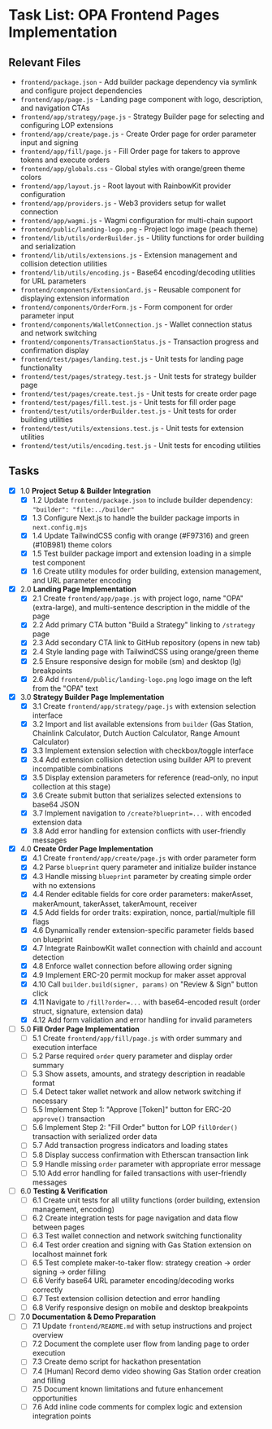 # Task List: OPA Frontend Pages Implementation

## Relevant Files

- `frontend/package.json` - Add builder package dependency via symlink and configure project dependencies
- `frontend/app/page.js` - Landing page component with logo, description, and navigation CTAs
- `frontend/app/strategy/page.js` - Strategy Builder page for selecting and configuring LOP extensions
- `frontend/app/create/page.js` - Create Order page for order parameter input and signing
- `frontend/app/fill/page.js` - Fill Order page for takers to approve tokens and execute orders
- `frontend/app/globals.css` - Global styles with orange/green theme colors
- `frontend/app/layout.js` - Root layout with RainbowKit provider configuration
- `frontend/app/providers.js` - Web3 providers setup for wallet connection
- `frontend/app/wagmi.js` - Wagmi configuration for multi-chain support
- `frontend/public/landing-logo.png` - Project logo image (peach theme)
- `frontend/lib/utils/orderBuilder.js` - Utility functions for order building and serialization
- `frontend/lib/utils/extensions.js` - Extension management and collision detection utilities
- `frontend/lib/utils/encoding.js` - Base64 encoding/decoding utilities for URL parameters
- `frontend/components/ExtensionCard.js` - Reusable component for displaying extension information
- `frontend/components/OrderForm.js` - Form component for order parameter input
- `frontend/components/WalletConnection.js` - Wallet connection status and network switching
- `frontend/components/TransactionStatus.js` - Transaction progress and confirmation display
- `frontend/test/pages/landing.test.js` - Unit tests for landing page functionality
- `frontend/test/pages/strategy.test.js` - Unit tests for strategy builder page
- `frontend/test/pages/create.test.js` - Unit tests for create order page
- `frontend/test/pages/fill.test.js` - Unit tests for fill order page
- `frontend/test/utils/orderBuilder.test.js` - Unit tests for order building utilities
- `frontend/test/utils/extensions.test.js` - Unit tests for extension utilities
- `frontend/test/utils/encoding.test.js` - Unit tests for encoding utilities

## Tasks

- [x] 1.0 **Project Setup & Builder Integration**
  - [x] 1.2 Update `frontend/package.json` to include builder dependency: `"builder": "file:../builder"`
  - [x] 1.3 Configure Next.js to handle the builder package imports in `next.config.mjs`
  - [x] 1.4 Update TailwindCSS config with orange (#F97316) and green (#10B981) theme colors
  - [x] 1.5 Test builder package import and extension loading in a simple test component
  - [x] 1.6 Create utility modules for order building, extension management, and URL parameter encoding

- [x] 2.0 **Landing Page Implementation**
  - [x] 2.1 Create `frontend/app/page.js` with project logo, name "OPA" (extra-large), and multi-sentence description in the middle of the page
  - [x] 2.2 Add primary CTA button "Build a Strategy" linking to `/strategy` page
  - [x] 2.3 Add secondary CTA link to GitHub repository (opens in new tab)
  - [x] 2.4 Style landing page with TailwindCSS using orange/green theme
  - [x] 2.5 Ensure responsive design for mobile (sm) and desktop (lg) breakpoints
  - [x] 2.6 Add `frontend/public/landing-logo.png` logo image on the left from the "OPA" text

- [x] 3.0 **Strategy Builder Page Implementation**
  - [x] 3.1 Create `frontend/app/strategy/page.js` with extension selection interface
  - [x] 3.2 Import and list available extensions from `builder` (Gas Station, Chainlink Calculator, Dutch Auction Calculator, Range Amount Calculator)
  - [x] 3.3 Implement extension selection with checkbox/toggle interface
  - [x] 3.4 Add extension collision detection using builder API to prevent incompatible combinations
  - [x] 3.5 Display extension parameters for reference (read-only, no input collection at this stage)
  - [x] 3.6 Create submit button that serializes selected extensions to base64 JSON
  - [x] 3.7 Implement navigation to `/create?blueprint=...` with encoded extension data
  - [x] 3.8 Add error handling for extension conflicts with user-friendly messages

- [x] 4.0 **Create Order Page Implementation**
  - [x] 4.1 Create `frontend/app/create/page.js` with order parameter form
  - [x] 4.2 Parse `blueprint` query parameter and initialize builder instance
  - [x] 4.3 Handle missing `blueprint` parameter by creating simple order with no extensions
  - [x] 4.4 Render editable fields for core order parameters: makerAsset, makerAmount, takerAsset, takerAmount, receiver
  - [x] 4.5 Add fields for order traits: expiration, nonce, partial/multiple fill flags
  - [x] 4.6 Dynamically render extension-specific parameter fields based on blueprint
  - [x] 4.7 Integrate RainbowKit wallet connection with chainId and account detection
  - [x] 4.8 Enforce wallet connection before allowing order signing
  - [x] 4.9 Implement ERC-20 permit mockup for maker asset approval
  - [x] 4.10 Call `builder.build(signer, params)` on "Review & Sign" button click
  - [x] 4.11 Navigate to `/fill?order=...` with base64-encoded result (order struct, signature, extension data)
  - [x] 4.12 Add form validation and error handling for invalid parameters

- [ ] 5.0 **Fill Order Page Implementation**
  - [ ] 5.1 Create `frontend/app/fill/page.js` with order summary and execution interface
  - [ ] 5.2 Parse required `order` query parameter and display order summary
  - [ ] 5.3 Show assets, amounts, and strategy description in readable format
  - [ ] 5.4 Detect taker wallet network and allow network switching if necessary
  - [ ] 5.5 Implement Step 1: "Approve [Token]" button for ERC-20 `approve()` transaction
  - [ ] 5.6 Implement Step 2: "Fill Order" button for LOP `fillOrder()` transaction with serialized order data
  - [ ] 5.7 Add transaction progress indicators and loading states
  - [ ] 5.8 Display success confirmation with Etherscan transaction link
  - [ ] 5.9 Handle missing `order` parameter with appropriate error message
  - [ ] 5.10 Add error handling for failed transactions with user-friendly messages

- [ ] 6.0 **Testing & Verification**
  - [ ] 6.1 Create unit tests for all utility functions (order building, extension management, encoding)
  - [ ] 6.2 Create integration tests for page navigation and data flow between pages
  - [ ] 6.3 Test wallet connection and network switching functionality
  - [ ] 6.4 Test order creation and signing with Gas Station extension on localhost mainnet fork
  - [ ] 6.5 Test complete maker-to-taker flow: strategy creation → order signing → order filling
  - [ ] 6.6 Verify base64 URL parameter encoding/decoding works correctly
  - [ ] 6.7 Test extension collision detection and error handling
  - [ ] 6.8 Verify responsive design on mobile and desktop breakpoints

- [ ] 7.0 **Documentation & Demo Preparation**
  - [ ] 7.1 Update `frontend/README.md` with setup instructions and project overview
  - [ ] 7.2 Document the complete user flow from landing page to order execution
  - [ ] 7.3 Create demo script for hackathon presentation
  - [ ] 7.4 [Human] Record demo video showing Gas Station order creation and filling
  - [ ] 7.5 Document known limitations and future enhancement opportunities
  - [ ] 7.6 Add inline code comments for complex logic and extension integration points
